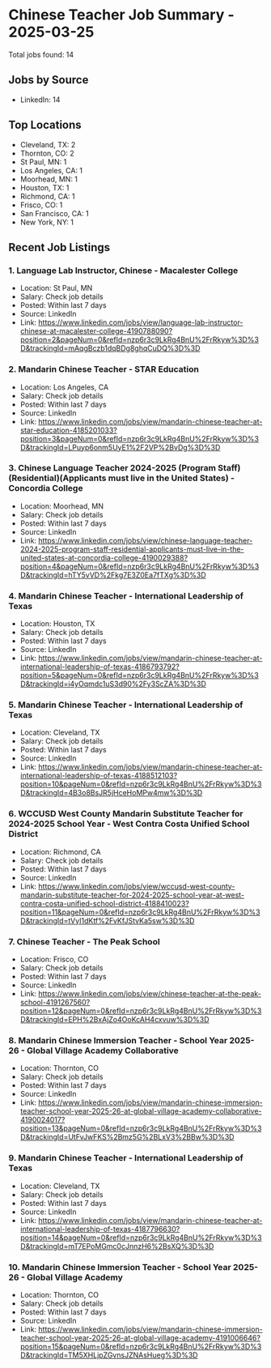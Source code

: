 # Chinese Teacher Job Summary - 2025-03-25

Total jobs found: 14

## Jobs by Source

- LinkedIn: 14

## Top Locations

- Cleveland, TX: 2
- Thornton, CO: 2
- St Paul, MN: 1
- Los Angeles, CA: 1
- Moorhead, MN: 1
- Houston, TX: 1
- Richmond, CA: 1
- Frisco, CO: 1
- San Francisco, CA: 1
- New York, NY: 1

## Recent Job Listings

### 1. Language Lab Instructor, Chinese - Macalester College
- Location: St Paul, MN
- Salary: Check job details
- Posted: Within last 7 days
- Source: LinkedIn
- Link: https://www.linkedin.com/jobs/view/language-lab-instructor-chinese-at-macalester-college-4190788090?position=2&pageNum=0&refId=nzp6r3c9LkRg4BnU%2FrRkyw%3D%3D&trackingId=mAqgBczb1dqBDg8ghqCuDQ%3D%3D

### 2. Mandarin Chinese Teacher - STAR Education
- Location: Los Angeles, CA
- Salary: Check job details
- Posted: Within last 7 days
- Source: LinkedIn
- Link: https://www.linkedin.com/jobs/view/mandarin-chinese-teacher-at-star-education-4185201033?position=3&pageNum=0&refId=nzp6r3c9LkRg4BnU%2FrRkyw%3D%3D&trackingId=LPuyp6onm5UyE1%2F2VP%2BvDg%3D%3D

### 3. Chinese Language Teacher 2024-2025 (Program Staff) (Residential)(Applicants must live in the United States) - Concordia College
- Location: Moorhead, MN
- Salary: Check job details
- Posted: Within last 7 days
- Source: LinkedIn
- Link: https://www.linkedin.com/jobs/view/chinese-language-teacher-2024-2025-program-staff-residential-applicants-must-live-in-the-united-states-at-concordia-college-4190029388?position=4&pageNum=0&refId=nzp6r3c9LkRg4BnU%2FrRkyw%3D%3D&trackingId=hTY5vVD%2Fkg7E3Z0Ea7fTXg%3D%3D

### 4. Mandarin Chinese Teacher - International Leadership of Texas
- Location: Houston, TX
- Salary: Check job details
- Posted: Within last 7 days
- Source: LinkedIn
- Link: https://www.linkedin.com/jobs/view/mandarin-chinese-teacher-at-international-leadership-of-texas-4186793792?position=5&pageNum=0&refId=nzp6r3c9LkRg4BnU%2FrRkyw%3D%3D&trackingId=i4yOqmdc1uS3d90%2Fy3ScZA%3D%3D

### 5. Mandarin Chinese Teacher - International Leadership of Texas
- Location: Cleveland, TX
- Salary: Check job details
- Posted: Within last 7 days
- Source: LinkedIn
- Link: https://www.linkedin.com/jobs/view/mandarin-chinese-teacher-at-international-leadership-of-texas-4188512103?position=10&pageNum=0&refId=nzp6r3c9LkRg4BnU%2FrRkyw%3D%3D&trackingId=4B3o8BsJR5jHceHoMPw4mw%3D%3D

### 6. WCCUSD West County Mandarin Substitute Teacher for 2024-2025 School Year - West Contra Costa Unified School District
- Location: Richmond, CA
- Salary: Check job details
- Posted: Within last 7 days
- Source: LinkedIn
- Link: https://www.linkedin.com/jobs/view/wccusd-west-county-mandarin-substitute-teacher-for-2024-2025-school-year-at-west-contra-costa-unified-school-district-4188410023?position=11&pageNum=0&refId=nzp6r3c9LkRg4BnU%2FrRkyw%3D%3D&trackingId=tVyI1dKtf%2FvKfJStvKa5sw%3D%3D

### 7. Chinese Teacher - The Peak School
- Location: Frisco, CO
- Salary: Check job details
- Posted: Within last 7 days
- Source: LinkedIn
- Link: https://www.linkedin.com/jobs/view/chinese-teacher-at-the-peak-school-4191267560?position=12&pageNum=0&refId=nzp6r3c9LkRg4BnU%2FrRkyw%3D%3D&trackingId=EPH%2BxAjZo4OoKcAH4cxvuw%3D%3D

### 8. Mandarin Chinese Immersion Teacher - School Year 2025-26 - Global Village Academy Collaborative
- Location: Thornton, CO
- Salary: Check job details
- Posted: Within last 7 days
- Source: LinkedIn
- Link: https://www.linkedin.com/jobs/view/mandarin-chinese-immersion-teacher-school-year-2025-26-at-global-village-academy-collaborative-4190024017?position=13&pageNum=0&refId=nzp6r3c9LkRg4BnU%2FrRkyw%3D%3D&trackingId=UtFvJwFKS%2Bmz5G%2BLxV3%2BBw%3D%3D

### 9. Mandarin Chinese Teacher - International Leadership of Texas
- Location: Cleveland, TX
- Salary: Check job details
- Posted: Within last 7 days
- Source: LinkedIn
- Link: https://www.linkedin.com/jobs/view/mandarin-chinese-teacher-at-international-leadership-of-texas-4187796630?position=14&pageNum=0&refId=nzp6r3c9LkRg4BnU%2FrRkyw%3D%3D&trackingId=mT7EPoMGmc0cJnnzH6%2BsXQ%3D%3D

### 10. Mandarin Chinese Immersion Teacher - School Year 2025-26 - Global Village Academy
- Location: Thornton, CO
- Salary: Check job details
- Posted: Within last 7 days
- Source: LinkedIn
- Link: https://www.linkedin.com/jobs/view/mandarin-chinese-immersion-teacher-school-year-2025-26-at-global-village-academy-4191006646?position=15&pageNum=0&refId=nzp6r3c9LkRg4BnU%2FrRkyw%3D%3D&trackingId=TM5XHLjpZGvnsJZNAsHueg%3D%3D

